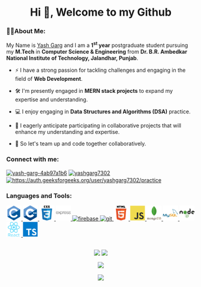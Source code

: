 <h1 align="center">Hi 👋, Welcome to my Github</h1>


<h3><b>🙋‍♂️About Me:</b></h3>
My Name is <a href="https://www.linkedin.com/in/yash-garg-4ab97a1b6/">Yash Garg</a> and I am a <b>1<sup>st</sup> year</b> postgraduate student pursuing my <b>M.Tech</b> in <b>Computer Science & Engineering</b> from <b>Dr. B.R. Ambedkar National Institute of Technology, Jalandhar, Punjab</b>.<br>

- ⚡  I have a strong passion for tackling challenges and engaging in the field of **Web Development**.

- 🛠  I'm presently engaged in **MERN stack projects** to expand my expertise and understanding.

- 💻  I enjoy engaging in **Data Structures and Algorithms (DSA)** practice.

- 🤝 I eagerly anticipate participating in collaborative projects that will enhance my understanding and expertise.

- 💬 So let's team up and code together collaboratively.



<h3 align="left">Connect with me:</h3>
<p align="left">
<a href="https://linkedin.com/in/yash-garg-4ab97a1b6" target="blank"><img align="center" src="https://raw.githubusercontent.com/rahuldkjain/github-profile-readme-generator/master/src/images/icons/Social/linked-in-alt.svg" alt="yash-garg-4ab97a1b6" height="30" width="40" /></a>
<a href="https://www.leetcode.com/yashgarg7302" target="blank"><img align="center" src="https://raw.githubusercontent.com/rahuldkjain/github-profile-readme-generator/master/src/images/icons/Social/leet-code.svg" alt="yashgarg7302" height="30" width="40" /></a>
 <a href="https://auth.geeksforgeeks.org/user/yashgarg7302" target="blank"><img align="center" src="https://raw.githubusercontent.com/rahuldkjain/github-profile-readme-generator/master/src/images/icons/Social/geeks-for-geeks.svg" alt="https://auth.geeksforgeeks.org/user/yashgarg7302/practice" height="30" width="40" /></a>
</p>



<h3 align="left">Languages and Tools:</h3>
<p align="left"> <a href="https://www.cprogramming.com/" target="_blank" rel="noreferrer"> <img src="https://raw.githubusercontent.com/devicons/devicon/master/icons/c/c-original.svg" alt="c" width="40" height="40"/> </a> <a href="https://www.w3schools.com/cpp/" target="_blank" rel="noreferrer"> <img src="https://raw.githubusercontent.com/devicons/devicon/master/icons/cplusplus/cplusplus-original.svg" alt="cplusplus" width="40" height="40"/> </a> <a href="https://www.w3schools.com/css/" target="_blank" rel="noreferrer"> <img src="https://raw.githubusercontent.com/devicons/devicon/master/icons/css3/css3-original-wordmark.svg" alt="css3" width="40" height="40"/> </a> <a href="https://expressjs.com" target="_blank" rel="noreferrer"> <img src="https://raw.githubusercontent.com/devicons/devicon/master/icons/express/express-original-wordmark.svg" alt="express" width="40" height="40"/> </a> <a href="https://firebase.google.com/" target="_blank" rel="noreferrer"> <img src="https://www.vectorlogo.zone/logos/firebase/firebase-icon.svg" alt="firebase" width="40" height="40"/> </a> <a href="https://git-scm.com/" target="_blank" rel="noreferrer"> <img src="https://www.vectorlogo.zone/logos/git-scm/git-scm-icon.svg" alt="git" width="40" height="40"/> </a> <a href="https://www.w3.org/html/" target="_blank" rel="noreferrer"> <img src="https://raw.githubusercontent.com/devicons/devicon/master/icons/html5/html5-original-wordmark.svg" alt="html5" width="40" height="40"/> </a> <a href="https://developer.mozilla.org/en-US/docs/Web/JavaScript" target="_blank" rel="noreferrer"> <img src="https://raw.githubusercontent.com/devicons/devicon/master/icons/javascript/javascript-original.svg" alt="javascript" width="40" height="40"/> </a> <a href="https://www.mongodb.com/" target="_blank" rel="noreferrer"> <img src="https://raw.githubusercontent.com/devicons/devicon/master/icons/mongodb/mongodb-original-wordmark.svg" alt="mongodb" width="40" height="40"/> </a> <a href="https://www.mysql.com/" target="_blank" rel="noreferrer"> <img src="https://raw.githubusercontent.com/devicons/devicon/master/icons/mysql/mysql-original-wordmark.svg" alt="mysql" width="40" height="40"/> </a> <a href="https://nodejs.org" target="_blank" rel="noreferrer"> <img src="https://raw.githubusercontent.com/devicons/devicon/master/icons/nodejs/nodejs-original-wordmark.svg" alt="nodejs" width="40" height="40"/> </a> <a href="https://reactjs.org/" target="_blank" rel="noreferrer"> <img src="https://raw.githubusercontent.com/devicons/devicon/master/icons/react/react-original-wordmark.svg" alt="react" width="40" height="40"/> </a> <a href="https://www.typescriptlang.org/" target="_blank" rel="noreferrer"> <img src="https://raw.githubusercontent.com/devicons/devicon/master/icons/typescript/typescript-original.svg" alt="typescript" width="40" height="40"/> </a> </p>
<br>
<div align="center">
 <span >
  <img src="https://github-readme-stats.vercel.app/api?username=yashgarg7302&show_icons=true&theme=dark" width="400px"/>
 <img src="https://github-readme-streak-stats.herokuapp.com/?user=yashgarg7302&show_icons=true&theme=dark" width="400px"/>
</span>

<span ></span>
 
<p align="center" ><img src="https://github-readme-stats.vercel.app/api/top-langs/?username=yashgarg7302&theme=dark&layout=compact"/></p>

![](https://activity-graph.herokuapp.com/graph?username=yashgarg7302&theme=react-dark&hide_border=true)
</div>
